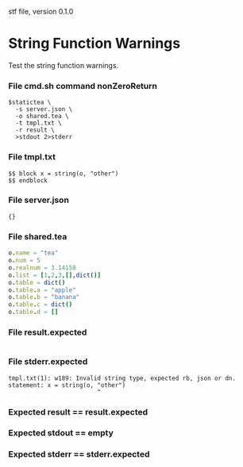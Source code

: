 stf file, version 0.1.0

# String Function Warnings

Test the string function warnings.

### File cmd.sh command nonZeroReturn

~~~
$statictea \
  -s server.json \
  -o shared.tea \
  -t tmpl.txt \
  -r result \
  >stdout 2>stderr
~~~

### File tmpl.txt

~~~
$$ block x = string(o, "other")
$$ endblock
~~~

### File server.json

~~~
{}
~~~

### File shared.tea

~~~ nim
o.name = "tea"
o.num = 5
o.realnum = 3.14158
o.list = [1,2,3,[],dict()]
o.table = dict()
o.table.a = "apple"
o.table.b = "banana"
o.table.c = dict()
o.table.d = []
~~~

### File result.expected

~~~
~~~

### File stderr.expected

~~~
tmpl.txt(1): w189: Invalid string type, expected rb, json or dn.
statement: x = string(o, "other")
                         ^
~~~

### Expected result == result.expected
### Expected stdout == empty
### Expected stderr == stderr.expected
